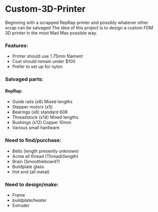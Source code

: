# Custom-3D-Printer

Beginning with a scrapped RepRap printer and possibly whatever other scrap can be salvaged The idea of this project is to design a custom FDM 3D printer in the most Mad Max possible way.
	
### Features:
 - Printer should use 1.75mm filament
 - Cost should remain under $100 
 - Prefer to set up for nylon
 
### Salvaged parts:
 #### RepRap:
 - Guide rails (x6) Mixed lengths
 - Stepper motors (x5) 
 - Bearings (x6) standard 608
 - Threadstock (x14) Mixed lengths
 - Bushings (x12) Copper 10mm
 - Various small hardware
	
### Need to find/purchase:
- Belts (length presently unknown)
- Acme all thread (Thread)(length)
- Brain (Smoothieboard?)
- Buildplate glass
- Hot end (all metal)
	
### Need to design/make:
- Frame
- buildplate/heater
- Extruder
